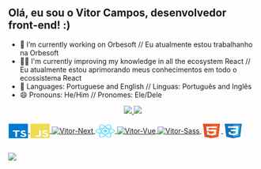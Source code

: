 ## Olá, eu sou o Vitor Campos, desenvolvedor front-end! :)

- 🔭 I’m currently working on Orbesoft  //  Eu atualmente estou trabalhanho na Orbesoft
- 👨‍💻 I'm currently improving my knowledge in all the ecosystem React // Eu atualmente estou aprimorando meus conhecimentos em todo o ecossistema React
- 📓 Languages: Portuguese and English  //  Linguas: Português and Inglês
- 😄 Pronouns: He/Him  //  Pronomes: Ele/Dele

<div align="center">
  <a href="https://github.com/camposvitor98">
  <img height="180em" src="https://github-readme-stats.vercel.app/api?username=camposvitor98&show_icons=true&theme=radical&include_all_commits=true&count_private=true"/>
  <img height="180em" src="https://github-readme-stats.vercel.app/api/top-langs/?username=camposvitor98&layout=compact&langs_count=7&theme=radical"/>
</div>
<div style="display: inline_block"><br>
  <img align="center" alt="Vitor-Ts" height="30" width="40" src="https://raw.githubusercontent.com/devicons/devicon/master/icons/typescript/typescript-plain.svg">
  <img align="center" alt="Vitor-Js" height="30" width="40" src="https://raw.githubusercontent.com/devicons/devicon/master/icons/javascript/javascript-plain.svg">
  <img align="center" alt="Vitor-Next" height="30" width="40" src="https://cdn.jsdelivr.net/gh/devicons/devicon/icons/nextjs/nextjs-original.svg">
  <img align="center" alt="Vitor-React" height="30" width="40" src="https://raw.githubusercontent.com/devicons/devicon/master/icons/react/react-original.svg">
  <img align="center" alt="Vitor-Vue" height="30" width="40" src="https://cdn.jsdelivr.net/gh/devicons/devicon/icons/vuejs/vuejs-original.svg">
  <img align="center" alt="Vitor-Sass" height="30" width="40" src="https://cdn.jsdelivr.net/gh/devicons/devicon/icons/sass/sass-original.svg">
  <img align="center" alt="Vitor-HTML" height="30" width="40" src="https://raw.githubusercontent.com/devicons/devicon/master/icons/html5/html5-original.svg">
  <img align="center" alt="Vitor-CSS" height="30" width="40" src="https://raw.githubusercontent.com/devicons/devicon/master/icons/css3/css3-original.svg">
</div>
  
  ##
 
<div> 
  <a href="https://www.linkedin.com/in/camposvitor98/" target="_blank"><img src="https://img.shields.io/badge/-LinkedIn-%230077B5?style=for-the-badge&logo=linkedin&logoColor=white" target="_blank"></a> 
</div>



